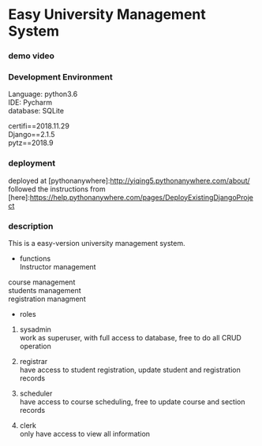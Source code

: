 # Easy University Management System

### demo video


### Development Environment
Language: python3.6  
IDE: Pycharm  
database: SQLite

certifi==2018.11.29  
Django==2.1.5  
pytz==2018.9


### deployment
deployed at [pythonanywhere]:http://yiqing5.pythonanywhere.com/about/ 
followed the instructions from [here]:https://help.pythonanywhere.com/pages/DeployExistingDjangoProject 

### description
This is a easy-version university management system. 
- functions  
Instructor management  

course management  
students management  
registration managment  

- roles
1) sysadmin  
work as superuser, with full access to database, free to do all CRUD operation  

2) registrar  
have access to student registration, update student and registration records  

3) scheduler  
have access to course scheduling, free to update course and section records  

4) clerk  
only have access to view all information  
